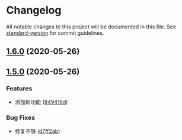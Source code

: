 # Changelog

All notable changes to this project will be documented in this file. See [standard-version](https://github.com/conventional-changelog/standard-version) for commit guidelines.

## [1.6.0](https://github.com/robinv8/react-family/compare/prefix_v1.5.0...prefix_v1.6.0) (2020-05-26)

## [1.5.0](https://github.com/robinv8/react-family/compare/prefix_v1.4.0...prefix_v1.5.0) (2020-05-26)


### Features

* 添加新功能 ([849416d](https://github.com/robinv8/react-family/commit/849416dd39f103e572139c40794c04fe26bf1f4e))


### Bug Fixes

* 修复不够 ([d7ff2ab](https://github.com/robinv8/react-family/commit/d7ff2abc8ddfc58cfa2ef14a2b78926c16bb8a8b))
